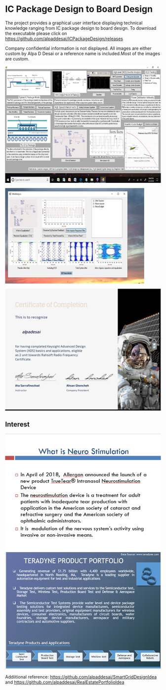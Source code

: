 # IC Package Design to Board Design 

The project provides a graphical user interface displaying technical knowledge ranging from IC package design to board design. 
To download the executable please click on https://github.com/alpaddesai/ICPackageDesign/releases

Company confidential information is not displayed. All images are either custom by Alpa D Desai or a reference name is included.Most of the images are custom. 


![Image of the IC Package Design](ICPackageGUIImage.jpg) 

![Image of the Jitter Graphical User Interface](JitterGUI.jpg)

![Image](RahsoftADScertificate.jpg)

## Interest
![image](image.png)
![image](image1.png)

Addiitional reference: https://github.com/alpaddesai/SmartGridDesignIdea and https://github.com/alpaddesai/RealEstatePortfolioIdea

